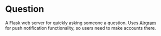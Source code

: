 Question
========

A Flask web server for quickly asking someone a question. Uses [Airgram](http://www.airgramapp.com) for push notification functionality, so users need to make accounts there.


